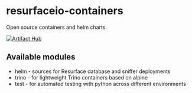 # resurfaceio-containers
Open source containers and helm charts.

[![Artifact Hub](https://img.shields.io/endpoint?url=https://artifacthub.io/badge/repository/resurfaceio)](https://artifacthub.io/packages/search?repo=resurfaceio)

## Available modules

* helm - sources for Resurface database and sniffer deployments
* trino - for lightweight Trino containers based on alpine
* test - for automated testing with python across different environments 
